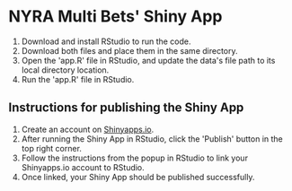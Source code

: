 # NYRA Multi Bets' Shiny App 

1. Download and install RStudio to run the code.
2. Download both files and place them in the same directory.
3. Open the 'app.R' file in RStudio, and update the data's file path to its local directory location.
4. Run the 'app.R' file in RStudio.

## Instructions for publishing the Shiny App

1. Create an account on [Shinyapps.io](https://www.shinyapps.io/).
2. After running the Shiny App in RStudio, click the 'Publish' button in the top right corner.
3. Follow the instructions from the popup in RStudio to link your Shinyapps.io account to RStudio.
4. Once linked, your Shiny App should be published successfully.
